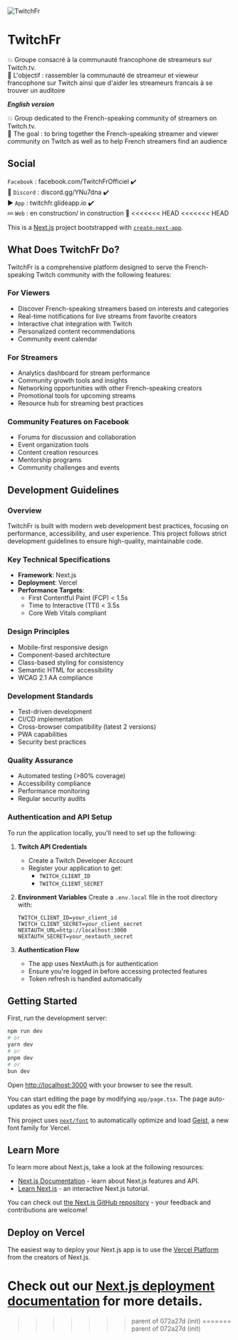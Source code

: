 ![TwitchFr](https://scontent-yyz1-1.xx.fbcdn.net/v/t1.18169-9/22448269_130573191025691_3493153791436301784_n.jpg?_nc_cat=108&ccb=1-5&_nc_sid=e3f864&_nc_ohc=_ryBAmAJ99EAX-fPH0O&_nc_ht=scontent-yyz1-1.xx&oh=a62656e9e089c4c85bc034b6166ff102&oe=61CBECCD)

# TwitchFr

:collision: Groupe consacré à la communauté francophone de streameurs sur Twitch.tv. <br>
:tada: L'objectif : rassembler la communauté de streameur et vieweur francophone sur Twitch ainsi que d'aider les streameurs francais à se trouver un auditoire

***English version***

:collision: Group dedicated to the French-speaking community of streamers on Twitch.tv. <br>
:tada: The goal : to bring together the French-speaking streamer and viewer community on Twitch as well as to help French streamers find an audience

## Social
`Facebook` : facebook.com/TwitchFrOfficiel ✔️ <br>
:speech_balloon: `Discord` : discord.gg/YNu7dna ✔️ <br>
:arrow_forward: `App` : twitchfr.glideapp.io ✔️ <br>
:zzz: `Web` : en construction/ in construction 🚧
<<<<<<< HEAD
<<<<<<< HEAD

This is a [Next.js](https://nextjs.org) project bootstrapped with [`create-next-app`](https://nextjs.org/docs/app/api-reference/cli/create-next-app).

## What Does TwitchFr Do?

TwitchFr is a comprehensive platform designed to serve the French-speaking Twitch community with the following features:

### For Viewers

- Discover French-speaking streamers based on interests and categories
- Real-time notifications for live streams from favorite creators
- Interactive chat integration with Twitch
- Personalized content recommendations
- Community event calendar

### For Streamers

- Analytics dashboard for stream performance
- Community growth tools and insights
- Networking opportunities with other French-speaking creators
- Promotional tools for upcoming streams
- Resource hub for streaming best practices

### Community Features on Facebook

- Forums for discussion and collaboration
- Event organization tools
- Content creation resources
- Mentorship programs
- Community challenges and events

## Development Guidelines

### Overview

TwitchFr is built with modern web development best practices, focusing on performance, accessibility, and user experience. This project follows strict development guidelines to ensure high-quality, maintainable code.

### Key Technical Specifications

- **Framework**: Next.js
- **Deployment**: Vercel
- **Performance Targets**:
  - First Contentful Paint (FCP) < 1.5s
  - Time to Interactive (TTI) < 3.5s
  - Core Web Vitals compliant

### Design Principles

- Mobile-first responsive design
- Component-based architecture
- Class-based styling for consistency
- Semantic HTML for accessibility
- WCAG 2.1 AA compliance

### Development Standards

- Test-driven development
- CI/CD implementation
- Cross-browser compatibility (latest 2 versions)
- PWA capabilities
- Security best practices

### Quality Assurance

- Automated testing (>80% coverage)
- Accessibility compliance
- Performance monitoring
- Regular security audits

### Authentication and API Setup

To run the application locally, you'll need to set up the following:

1. **Twitch API Credentials**
   - Create a Twitch Developer Account
   - Register your application to get:
     - `TWITCH_CLIENT_ID`
     - `TWITCH_CLIENT_SECRET`

2. **Environment Variables**
   Create a `.env.local` file in the root directory with:
   ```env
   TWITCH_CLIENT_ID=your_client_id
   TWITCH_CLIENT_SECRET=your_client_secret
   NEXTAUTH_URL=http://localhost:3000
   NEXTAUTH_SECRET=your_nextauth_secret
   ```

3. **Authentication Flow**
   - The app uses NextAuth.js for authentication
   - Ensure you're logged in before accessing protected features
   - Token refresh is handled automatically

## Getting Started

First, run the development server:

```bash
npm run dev
# or
yarn dev
# or
pnpm dev
# or
bun dev
```

Open [http://localhost:3000](http://localhost:3000) with your browser to see the result.

You can start editing the page by modifying `app/page.tsx`. The page auto-updates as you edit the file.

This project uses [`next/font`](https://nextjs.org/docs/app/building-your-application/optimizing/fonts) to automatically optimize and load [Geist](https://vercel.com/font), a new font family for Vercel.

## Learn More

To learn more about Next.js, take a look at the following resources:

- [Next.js Documentation](https://nextjs.org/docs) - learn about Next.js features and API.
- [Learn Next.js](https://nextjs.org/learn) - an interactive Next.js tutorial.

You can check out [the Next.js GitHub repository](https://github.com/vercel/next.js) - your feedback and contributions are welcome!

## Deploy on Vercel

The easiest way to deploy your Next.js app is to use the [Vercel Platform](https://vercel.com/new?utm_medium=default-template&filter=next.js&utm_source=create-next-app&utm_campaign=create-next-app-readme) from the creators of Next.js.

Check out our [Next.js deployment documentation](https://nextjs.org/docs/app/building-your-application/deploying) for more details.
=======
>>>>>>> parent of 072a27d (init)
=======
>>>>>>> parent of 072a27d (init)
